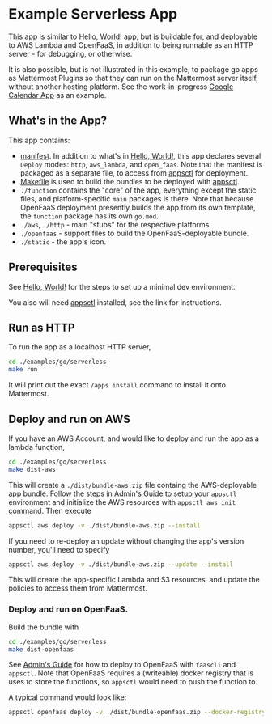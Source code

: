# Example Serverless App

This app is similar to [Hello, World!](../hello-world) app, but is buildable
for, and deployable to AWS Lambda and OpenFaaS, in addition to being runnable as
an HTTP server - for debugging, or otherwise.

It is also possible, but is not illustrated in this example, to package go apps
as Mattermost Plugins so that they can run on the Mattermost server itself,
without another hosting platform. See the work-in-progress [Google Calendar
App](https://github.com/mattermost/mattermost-app-gcal) as an example.



## What's in the App?

This app contains:

- [manifest](./manifest.json). In addition to what's in [Hello, World!](../hello-world),
  this app declares several `Deploy` modes: `http`, `aws_lambda`, and
  `open_faas`. Note that the manifest is packaged as a separate file, to access
  from [appsctl](https://developers.mattermost.com/integrate/apps/deploy/) for
  deployment.
- [Makefile](./Makefile) is used to build the bundles to be deployed with
  [appsctl](https://developers.mattermost.com/integrate/apps/deploy/).
- `./function` contains the "core" of the app, everything except the static
  files, and platform-specific `main` packages is there. Note that because
  OpenFaaS deployment presently builds the app from its own template, the
  `function` package has its own `go.mod`.
- `./aws`, `./http` - main "stubs" for the respective platforms.
- `./openfaas` - support files to build the OpenFaaS-deployable bundle.
- `./static` - the app's icon.

## Prerequisites

See [Hello, World!](../hello-world) for the steps to set up a minimal dev environment.

You also will need [appsctl](https://developers.mattermost.com/integrate/apps/deploy/)
installed, see the link for instructions.

## Run as HTTP

To run the app as a localhost HTTP server,
```bash
cd ./examples/go/serverless
make run
```

It will print out the exact `/apps install` command to install it onto Mattermost.

## Deploy and run on AWS

If you have an AWS Account, and would like to deploy and run the app as a lambda function,

```bash
cd ./examples/go/serverless
make dist-aws
```

This will create a `./dist/bundle-aws.zip` file containg the AWS-deployable app bundle. Follow the steps in [Admin's Guide](https://developers.mattermost.com/integrate/apps/deploy/deploy-aws) to setup your `appsctl` environment and initialize the AWS resources with `appsctl aws init` command. Then execute


```bash
appsctl aws deploy -v ./dist/bundle-aws.zip --install
```

If you need to re-deploy an update without changing the app's version number, you'll need to specify

```bash
appsctl aws deploy -v ./dist/bundle-aws.zip --update --install
```

This will create the app-specific Lambda and S3 resources, and update the
policies to access them from Mattermost.

### Deploy and run on OpenFaaS.

Build the bundle with

```bash
cd ./examples/go/serverless
make dist-openfaas
```

See [Admin's Guide](https://developers.mattermost.com/integrate/apps/deploy/deploy-openfaas)
for how to deploy to OpenFaaS with `faascli` and `appsctl`. Note that OpenFaaS
requires a (writeable) docker registry that is uses to store the functions, so
`appsctl` would need to push the function to.

A typical command would look like:

```bash
appsctl openfaas deploy -v ./dist/bundle-openfaas.zip --docker-registry=CHANGE-ME --install
```
